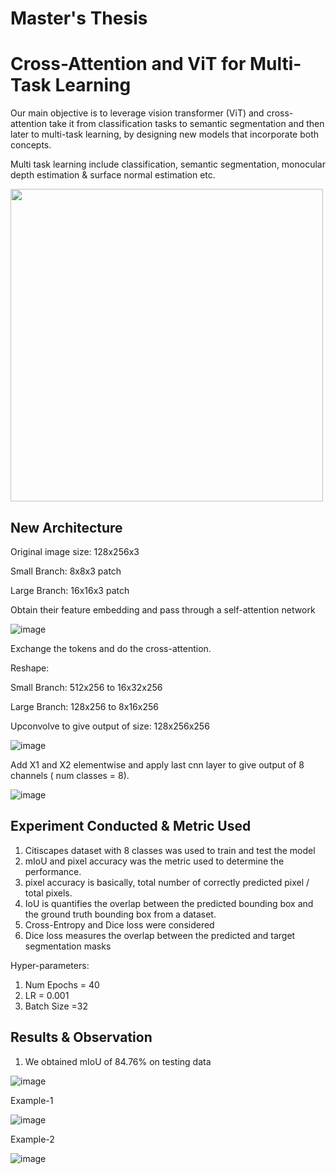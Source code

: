 # Master's Thesis

# Cross-Attention and ViT for Multi-Task Learning

Our main objective is to leverage vision transformer (ViT) and cross-attention take it from classification tasks to semantic segmentation and then later to multi-task learning, by designing new models that incorporate both concepts.

Multi task learning include classification, semantic segmentation, monocular depth estimation & surface normal estimation etc.

<img src="https://github.com/badal091/Master_Thesis/assets/103456016/3555dda8-0f75-45bf-a1bc-bf4e3b742fc8" width="500" height="500" />


## New Architecture
Original image size: 128x256x3

Small Branch: 8x8x3 patch 

Large Branch: 16x16x3 patch

Obtain their feature embedding and pass through a self-attention network

![image](https://github.com/badal091/Master_Thesis/assets/103456016/2bd8993c-f0d7-4929-924a-116bd66a8dc2)



Exchange the tokens and do the cross-attention.

Reshape:

Small Branch: 512x256 to 16x32x256

Large Branch: 128x256 to 8x16x256

Upconvolve to give output of size: 128x256x256

![image](https://github.com/badal091/Master_Thesis/assets/103456016/69aa09c6-8d7e-474a-9486-93596ca9b6c6)





Add X1 and X2 elementwise and apply last cnn layer to give output of 8 channels ( num classes = 8).

![image](https://github.com/badal091/Master_Thesis/assets/103456016/a4b18d36-3402-4734-b201-a5b74ad7da36)

## Experiment Conducted & Metric Used

1. Citiscapes dataset with 8 classes was used to train and test the model
2. mIoU and pixel accuracy was the metric used to determine the performance.
3. pixel accuracy is basically, total number of correctly predicted pixel / total pixels.
4. IoU is quantifies the overlap between the predicted bounding box and the ground truth bounding box from a dataset.
5. Cross-Entropy and Dice loss were considered
6. Dice loss measures the overlap between the predicted and target segmentation masks

Hyper-parameters:

1. Num Epochs = 40
2. LR = 0.001
3. Batch Size =32

## Results & Observation

1. We obtained mIoU of 84.76% on testing data

![image](https://github.com/badal091/Master_Thesis/assets/103456016/9b76b077-5b5f-4cf2-a4cd-3f2acb4cebed)

Example-1

![image](https://github.com/badal091/Master_Thesis/assets/103456016/0e5e66f6-55af-409b-9b95-c0cd07089a27)

Example-2

![image](https://github.com/badal091/Master_Thesis/assets/103456016/d3c27ca8-9531-4f1c-a847-a5533ee5cf44)

